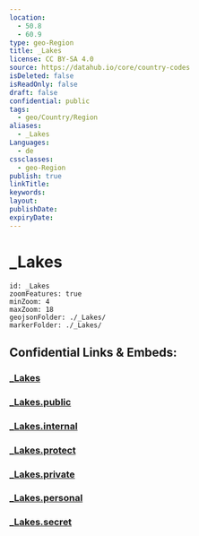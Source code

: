 ```yaml
---
location:
  - 50.8
  - 60.9
type: geo-Region
title: _Lakes
license: CC BY-SA 4.0
source: https://datahub.io/core/country-codes
isDeleted: false
isReadOnly: false
draft: false
confidential: public
tags:
  - geo/Country/Region
aliases:
  - _Lakes
Languages:
  - de
cssclasses:
  - geo-Region
publish: true
linkTitle:
keywords:
layout:
publishDate:
expiryDate:
---
```


# _Lakes

```leaflet
id: _Lakes
zoomFeatures: true 
minZoom: 4 
maxZoom: 18
geojsonFolder: ./_Lakes/
markerFolder: ./_Lakes/
```


## Confidential Links & Embeds: 

### [_Lakes](/_Standards/Earth/Continent/Europe/Europe~East/Russia/Russia~Volga/Orenburg_Oblast/_Lakes.md) 

### [_Lakes.public](/_public/Earth/Continent/Europe/Europe~East/Russia/Russia~Volga/Orenburg_Oblast/_Lakes.public.md) 

### [_Lakes.internal](/_internal/Earth/Continent/Europe/Europe~East/Russia/Russia~Volga/Orenburg_Oblast/_Lakes.internal.md) 

### [_Lakes.protect](/_protect/Earth/Continent/Europe/Europe~East/Russia/Russia~Volga/Orenburg_Oblast/_Lakes.protect.md) 

### [_Lakes.private](/_private/Earth/Continent/Europe/Europe~East/Russia/Russia~Volga/Orenburg_Oblast/_Lakes.private.md) 

### [_Lakes.personal](/_personal/Earth/Continent/Europe/Europe~East/Russia/Russia~Volga/Orenburg_Oblast/_Lakes.personal.md) 

### [_Lakes.secret](/_secret/Earth/Continent/Europe/Europe~East/Russia/Russia~Volga/Orenburg_Oblast/_Lakes.secret.md)

